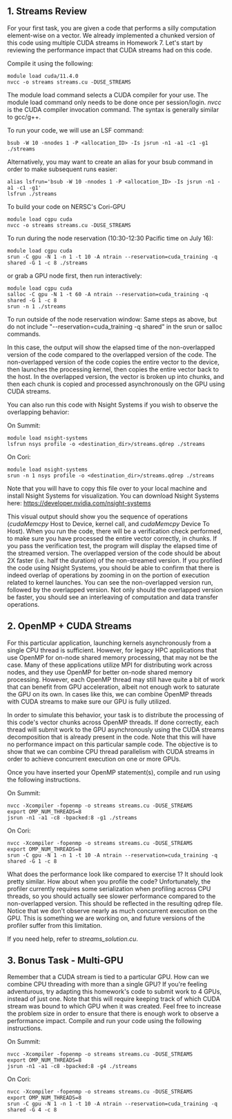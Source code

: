 ## **1. Streams Review**

For your first task, you are given a code that performs a silly computation element-wise on a vector. We already implemented a chunked version of this code using multiple CUDA streams in Homework 7. Let's start by reviewing the performance impact that CUDA streams had on this code.

Compile it using the following:

```
module load cuda/11.4.0
nvcc -o streams streams.cu -DUSE_STREAMS
```

The module load command selects a CUDA compiler for your use. The module load command only needs to be done once per session/login. *nvcc* is the CUDA compiler invocation command. The syntax is generally similar to gcc/g++.

To run your code, we will use an LSF command:

```
bsub -W 10 -nnodes 1 -P <allocation_ID> -Is jsrun -n1 -a1 -c1 -g1 ./streams
```

Alternatively, you may want to create an alias for your bsub command in order to make subsequent runs easier:

```
alias lsfrun='bsub -W 10 -nnodes 1 -P <allocation_ID> -Is jsrun -n1 -a1 -c1 -g1'
lsfrun ./streams
```

To build your code on NERSC's Cori-GPU

```
module load cgpu cuda
nvcc -o streams streams.cu -DUSE_STREAMS
```

To run during the node reservation (10:30-12:30 Pacific time on July 16):
```
module load cgpu cuda
srun -C gpu -N 1 -n 1 -t 10 -A ntrain --reservation=cuda_training -q shared -G 1 -c 8 ./streams
```

or grab a GPU node first, then run interactively:
```
module load cgpu cuda 
salloc -C gpu -N 1 -t 60 -A ntrain --reservation=cuda_training -q shared -G 1 -c 8
srun -n 1 ./streams
```

To run outside of the node reservation window:
Same steps as above, but do not include "--reservation=cuda_training -q shared" in the srun or salloc commands.

In this case, the output will show the elapsed time of the non-overlapped version of the code compared to the overlapped version of the code. The non-overlapped version of the code copies the entire vector to the device, then launches the processing kernel, then copies the entire vector back to the host. In the overlapped version, the vector is broken up into chunks, and then each chunk is copied and processed asynchronously on the GPU using CUDA streams.

You can also run this code with Nsight Systems if you wish to observe the overlapping behavior:

On Summit:
```
module load nsight-systems
lsfrun nsys profile -o <destination_dir>/streams.qdrep ./streams
```

On Cori:
```
module load nsight-systems
srun -n 1 nsys profile -o <destination_dir>/streams.qdrep ./streams
```

Note that you will have to copy this file over to your local machine and install Nsight Systems for visualization. You can download Nsight Systems here:
https://developer.nvidia.com/nsight-systems

This visual output should show you the sequence of operations (*cudaMemcpy* Host to Device, kernel call, and *cudaMemcpy* Device To Host).
When you run the code, there will be a verification check performed, to make sure you have processed the entire vector correctly, in chunks. If you pass the verification test, the program will display the elapsed time of the streamed version. The overlapped version of the code should be about 2X faster (i.e. half the duration) of the non-streamed version. If you profiled the code using Nsight Systems, you should be able to confirm that there is indeed overlap of operations by zooming in on the portion of execution related to kernel launches. You can see the non-overlapped version run, followed by the overlapped version. Not only should the overlapped version be faster, you should see an interleaving of computation and data transfer operations.

## **2. OpenMP + CUDA Streams**

For this particular application, launching kernels asynchronously from a single CPU thread is sufficient. However, for legacy HPC applications that use OpenMP for on-node shared memory processing, that may not be the case. Many of these applications utilize MPI for distributing work across nodes, and they use OpenMP for better on-node shared memory processing. However, each OpenMP thread may still have quite a bit of work that can benefit from GPU acceleration, albeit not enough work to saturate the GPU on its own. In cases like this, we can combine OpenMP threads with CUDA streams to make sure our GPU is fully utilized.

In order to simulate this behavior, your task is to distribute the processing of this code's vector chunks across OpenMP threads. If done correctly, each thread will submit work to the GPU asynchronously using the CUDA streams decomposition that is already present in the code. Note that this will have no performance impact on this particular sample code. The objective is to show that we can combine CPU thread parallelism with CUDA streams in order to achieve concurrent execution on one or more GPUs.

Once you have inserted your OpenMP statement(s), compile and run using the following instructions.

On Summit:
```
nvcc -Xcompiler -fopenmp -o streams streams.cu -DUSE_STREAMS
export OMP_NUM_THREADS=8
jsrun -n1 -a1 -c8 -bpacked:8 -g1 ./streams
```

On Cori:
```
nvcc -Xcompiler -fopenmp -o streams streams.cu -DUSE_STREAMS
export OMP_NUM_THREADS=8
srun -C gpu -N 1 -n 1 -t 10 -A ntrain --reservation=cuda_training -q shared -G 1 -c 8
```

What does the performance look like compared to exercise 1? It should look pretty similar. How about when you profile the code? Unfortunately, the profiler currently requires some serialization when profiling across CPU threads, so you should actually see slower performance compared to the non-overlapped version. This should be reflected in the resulting qdrep file. Notice that we don't observe nearly as much concurrent execution on the GPU. This is something we are working on, and future versions of the profiler suffer from this limitation.

If you need help, refer to *streams_solution.cu*.

## **3. Bonus Task - Multi-GPU**

Remember that a CUDA stream is tied to a particular GPU. How can we combine CPU threading with more than a single GPU? If you're feeling adventurous, try adapting this homework's code to submit work to 4 GPUs, instead of just one. Note that this will require keeping track of which CUDA stream was bound to which GPU when it was created. Feel free to increase the problem size in order to ensure that there is enough work to observe a performance impact. Compile and run your code using the following instructions. 

On Summit:
```
nvcc -Xcompiler -fopenmp -o streams streams.cu -DUSE_STREAMS
export OMP_NUM_THREADS=8
jsrun -n1 -a1 -c8 -bpacked:8 -g4 ./streams
```

On Cori:
```
nvcc -Xcompiler -fopenmp -o streams streams.cu -DUSE_STREAMS
export OMP_NUM_THREADS=8
srun -C gpu -N 1 -n 1 -t 10 -A ntrain --reservation=cuda_training -q shared -G 4 -c 8
```

